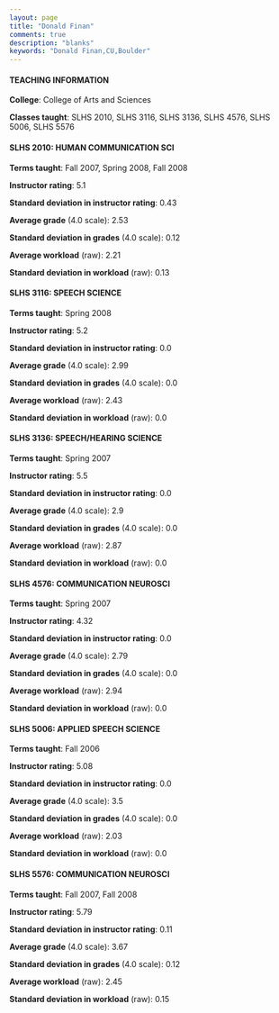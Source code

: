 ```yaml
---
layout: page
title: "Donald Finan" 
comments: true
description: "blanks"
keywords: "Donald Finan,CU,Boulder"
---
```

<head>
<script src="https://ajax.googleapis.com/ajax/libs/jquery/2.1.3/jquery.min.js"></script>
<script src="https://dl.dropboxusercontent.com/s/pc42nxpaw1ea4o9/highcharts.js?dl=0"></script>
<!-- <script src="../assets/js/highcharts.js"></script> -->
<style type="text/css">@font-face {
	font-family: "Bebas Neue";
	src: url(https://www.filehosting.org/file/details/544349/BebasNeue Regular.otf) format("opentype");
	}
	h1.Bebas { 
		font-family: "Bebas Neue", Verdana, Tahoma;
	}
</style>
</head>
	   
#### TEACHING INFORMATION

**College**: College of Arts and Sciences

**Classes taught**: SLHS 2010, SLHS 3116, SLHS 3136, SLHS 4576, SLHS 5006, SLHS 5576

#### SLHS 2010: HUMAN COMMUNICATION SCI

**Terms taught**: Fall 2007, Spring 2008, Fall 2008

**Instructor rating**: 5.1

**Standard deviation in instructor rating**: 0.43

**Average grade** (4.0 scale): 2.53

**Standard deviation in grades** (4.0 scale): 0.12

**Average workload** (raw): 2.21

**Standard deviation in workload** (raw): 0.13

#### SLHS 3116: SPEECH SCIENCE

**Terms taught**: Spring 2008

**Instructor rating**: 5.2

**Standard deviation in instructor rating**: 0.0

**Average grade** (4.0 scale): 2.99

**Standard deviation in grades** (4.0 scale): 0.0

**Average workload** (raw): 2.43

**Standard deviation in workload** (raw): 0.0

#### SLHS 3136: SPEECH/HEARING SCIENCE

**Terms taught**: Spring 2007

**Instructor rating**: 5.5

**Standard deviation in instructor rating**: 0.0

**Average grade** (4.0 scale): 2.9

**Standard deviation in grades** (4.0 scale): 0.0

**Average workload** (raw): 2.87

**Standard deviation in workload** (raw): 0.0

#### SLHS 4576: COMMUNICATION NEUROSCI

**Terms taught**: Spring 2007

**Instructor rating**: 4.32

**Standard deviation in instructor rating**: 0.0

**Average grade** (4.0 scale): 2.79

**Standard deviation in grades** (4.0 scale): 0.0

**Average workload** (raw): 2.94

**Standard deviation in workload** (raw): 0.0

#### SLHS 5006: APPLIED SPEECH SCIENCE

**Terms taught**: Fall 2006

**Instructor rating**: 5.08

**Standard deviation in instructor rating**: 0.0

**Average grade** (4.0 scale): 3.5

**Standard deviation in grades** (4.0 scale): 0.0

**Average workload** (raw): 2.03

**Standard deviation in workload** (raw): 0.0

#### SLHS 5576: COMMUNICATION NEUROSCI

**Terms taught**: Fall 2007, Fall 2008

**Instructor rating**: 5.79

**Standard deviation in instructor rating**: 0.11

**Average grade** (4.0 scale): 3.67

**Standard deviation in grades** (4.0 scale): 0.12

**Average workload** (raw): 2.45

**Standard deviation in workload** (raw): 0.15

